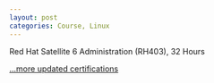 ```yaml
---
layout: post
categories: Course, Linux
---
```

Red Hat Satellite 6 Administration (RH403), 32 Hours

[...more updated certifications](https://www.credly.com/users/kam-salisbury/badges)

